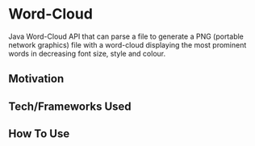 # Word-Cloud
Java Word-Cloud API that can parse a file to generate a PNG (portable network graphics) file with a word-cloud 
displaying the most prominent words in decreasing font size, style and colour.

## **Motivation**


## **Tech/Frameworks Used**

## **How To Use**
